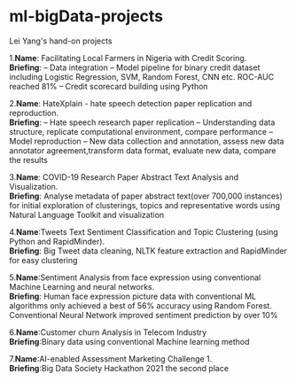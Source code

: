 # ml-bigData-projects
Lei Yang's hand-on projects
                  
1.**Name**: Facilitating Local Farmers in Nigeria with Credit Scoring.   
  **Briefing**: –	Data integration
                –	Model pipeline for binary credit dataset including Logistic Regression, SVM, Random Forest, CNN etc. ROC-AUC reached 81% 
                –	Credit scorecard building using Python  
  
2.**Name**: HateXplain - hate speech detection paper replication and reproduction.   
  **Briefing**: –	Hate speech research paper replication 
                –	Understanding data structure, replicate computational environment, compare performance
                –	Model reproduction
                –	New data collection and annotation, assess new data annotator agreement,transform data format, evaluate new data, compare the results
        
3.**Name**: COVID-19 Research Paper Abstract Text Analysis and Visualization.   
  **Briefing**: Analyse metadata of paper abstract text(over 700,000 instances) for initial exploration of clusterings, topics and representative words using Natural Language Toolkit and visualization 

4.**Name**:Tweets Text Sentiment Classification and Topic Clustering (using Python and RapidMinder).   
  **Briefing**: Big Tweet data cleaning, NLTK feature extraction and RapidMinder for easy clustering

5.**Name**:Sentiment Analysis from face expression using conventional Machine Learning and neural networks.   
  **Briefing**: Human face expression picture data with conventional ML algorithms only achieved a best of 56% accuracy using Random Forest. Conventional Neural Network improved sentiment prediction by over 10%

6.**Name**:Customer churn Analysis in Telecom Industry         
  **Briefing**:Binary data using conventional Machine learning method 
  
7.**Name**:AI-enabled Assessment Marketing Challenge 1.   
  **Briefing**:Big Data Society Hackathon 2021 the second place
